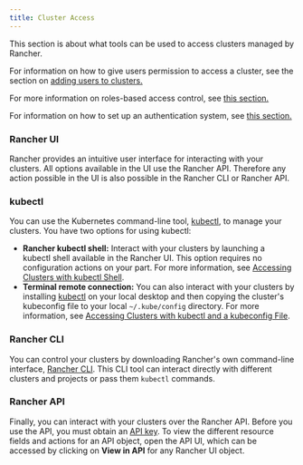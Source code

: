 ```yaml
---
title: Cluster Access
---
```


This section is about what tools can be used to access clusters managed by Rancher.

For information on how to give users permission to access a cluster, see the section on [adding users to clusters.](../how-to-guides/new-user-guides/manage-clusters/access-clusters/add-users-to-clusters.md)

For more information on roles-based access control, see [this section.](manage-role-based-access-control-rbac.md)

For information on how to set up an authentication system, see [this section.](authentication-config.md)


### Rancher UI

Rancher provides an intuitive user interface for interacting with your clusters. All options available in the UI use the Rancher API. Therefore any action possible in the UI is also possible in the Rancher CLI or Rancher API.

### kubectl

You can use the Kubernetes command-line tool, [kubectl](https://kubernetes.io/docs/reference/kubectl/overview/), to manage   your clusters. You have two options for using kubectl:

- **Rancher kubectl shell:** Interact with your clusters by launching a kubectl shell available in the Rancher UI. This option requires no configuration actions on your part. For more information, see [Accessing Clusters with kubectl Shell](../how-to-guides/new-user-guides/manage-clusters/access-clusters/use-kubectl-and-kubeconfig.md).
- **Terminal remote connection:** You can also interact with your clusters by installing [kubectl](https://kubernetes.io/docs/tasks/tools/install-kubectl/) on your local desktop and then copying the cluster's kubeconfig file to your local `~/.kube/config` directory. For more information, see [Accessing Clusters with kubectl and a kubeconfig File](../how-to-guides/new-user-guides/manage-clusters/access-clusters/use-kubectl-and-kubeconfig.md).

### Rancher CLI

You can control your clusters by downloading Rancher's own command-line interface, [Rancher CLI](cli-with-rancher.md). This CLI tool can interact directly with different clusters and projects or pass them `kubectl` commands.

### Rancher API

Finally, you can interact with your clusters over the Rancher API. Before you use the API, you must obtain an [API key](../reference-guides/user-settings/api-keys.md). To view the different resource fields and actions for an API object, open the API UI, which can be accessed by clicking on **View in API** for any Rancher UI object.